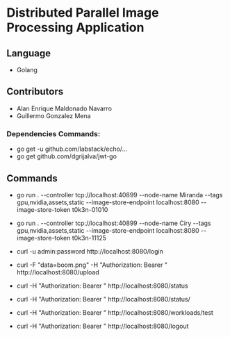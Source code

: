 # Distributed Parallel Image Processing Application

## Language

- Golang

## Contributors

- Alan Enrique Maldonado Navarro
- Guillermo Gonzalez Mena

### Dependencies Commands:

- go get -u github.com/labstack/echo/...
- go get github.com/dgrijalva/jwt-go

## Commands

- go run . --controller tcp://localhost:40899 --node-name Miranda --tags gpu,nvidia,assets,static --image-store-endpoint localhost:8080 --image-store-token t0k3n-01010

- go run . --controller tcp://localhost:40899 --node-name Ciry --tags gpu,nvidia,assets,static --image-store-endpoint localhost:8080 --image-store-token t0k3n-11125

- curl -u admin:password http://localhost:8080/login

- curl -F "data=boom.png" -H "Authorization: Bearer <token>" http://localhost:8080/upload

- curl -H "Authorization: Bearer <token>" http://localhost:8080/status

- curl -H "Authorization: Bearer <token>" http://localhost:8080/status/<Workername>

- curl -H "Authorization: Bearer <token>" http://localhost:8080/workloads/test

- curl -H "Authorization: Bearer <token>" http://localhost:8080/logout
